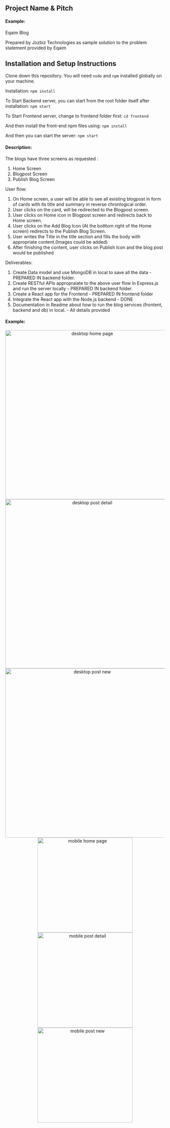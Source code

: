 ## Project Name & Pitch

#### Example:

Eqaim Blog 

Prepared by Jozbiz Technologies as sample solution to the problem statement provided by Eqaim


## Installation and Setup Instructions

Clone down this repository. You will need `node` and `npm` installed globally on your machine.  

Installation:
`npm install`   

To Start Backend server, you can start from the root folder itself after installation:
`npm start`

To Start Frontend server, change to frontend folder first:
`cd frontend`

And then install the front-end npm files using:
`npm install`

And then you can start the server:
`npm start`



#### Description: 

The blogs have three screens as requested :
1. Home Screen
2. Blogpost Screen
3. Publish Blog Screen

User flow:
1. On Home screen, a user will be able to see all existing blogpost in form of cards with its title and summary in reverse chronlogical order.
2. User clicks on the card, will be redirected to the Blogpost screen.
3. User clicks on Home icon in Blogpost screen and redirects back to Home screen.
4. User clicks on the Add Blog Icon (At the botttom right of the Home screen) redirects to the Publish Blog Screen.
5. User writes the Title in the title section and fills the body with appropriate content.(Images could be added)
6. After finishing the content, user clicks on Publish Icon and the blog post would be published

Deliverables:
1. Create Data model and use MongoDB in local to save all the data - PREPARED IN backend folder.
2. Create RESTful APIs appropraiate to the above user flow in Express.js and run the server locally - PREPARED IN backend folder.
3. Create a React app for the Frontend - PREPARED IN frontend folder
4. Integrate the React app with the Node.js backend - DONE
5. Documentation in Readme about how to run the blog services (frontent, backend and db) in local. - All details provided


#### Example:   

<p align="center">

 <img alt="desktop home page" src="https://i.imgur.com/4Y2uwh8.png" width="534" />
 <br/>
 <img alt="desktop post detail" src="https://i.imgur.com/hHdJBFb.png" width="534" />
 <br/>
 <img alt="desktop post new" src="https://i.imgur.com/nfS3Rj3.png" width="534" />
 <br/>
 <img alt="mobile home page" src="https://i.imgur.com/bE4uIvX.png"  height="300" />
 <br/>
 <img alt="mobile post detail" src="https://i.imgur.com/TAoJ7YF.png" height="300" />
 <br/>
 <img alt="mobile post new" src="https://i.imgur.com/6ufDqs1.png" height="300" /> 
</p>

